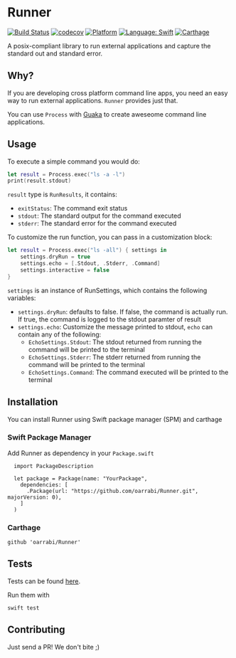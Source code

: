 # Runner

[![Build Status](https://travis-ci.org/oarrabi/Runner.svg?branch=master)](https://travis-ci.org/oarrabi/Runner)
[![codecov](https://codecov.io/gh/oarrabi/Runner/branch/master/graph/badge.svg)](https://codecov.io/gh/oarrabi/Runner)
[![Platform](https://img.shields.io/badge/platform-osx-lightgrey.svg)](https://travis-ci.org/oarrabi/Runner)
[![Language: Swift](https://img.shields.io/badge/language-swift-orange.svg)](https://travis-ci.org/oarrabi/Runner)
[![Carthage](https://img.shields.io/badge/Carthage-compatible-4BC51D.svg?style=flat)](https://github.com/Carthage/Carthage)


A posix-compliant library to run external applications and capture the standard out and standard error.

## Why?

If you are developing cross platform command line apps, you need an easy way to run external applications. `Runner` provides just that.

You can use `Process` with [Guaka](https://github.com/oarrabi/Process) to create aweseome command line applications.

## Usage

To execute a simple command you would do:

```swift
let result = Process.exec("ls -a -l")
print(result.stdout)
```

`result` type is `RunResults`, it contains:

- `exitStatus`: The command exit status
- `stdout`: The standard output for the command executed
- `stderr`: The standard error for the command executed

To customize the run function, you can pass in a customization block:

```swift
let result = Process.exec("ls -all") { settings in
    settings.dryRun = true
    settings.echo = [.Stdout, .Stderr, .Command]
    settings.interactive = false
}
```

`settings` is an instance of RunSettings, which contains the following variables:

- `settings.dryRun`: defaults to false. If false, the command is actually run. If true, the command is logged to the stdout paramter of result
- `settings.echo`: Customize the message printed to stdout, `echo` can contain any of the following:
    - `EchoSettings.Stdout`: The stdout returned from running the command will be printed to the terminal
    - `EchoSettings.Stderr`: The stderr returned from running the command will be printed to the terminal
    - `EchoSettings.Command`: The command executed will be printed to the terminal

## Installation
You can install Runner using Swift package manager (SPM) and carthage

### Swift Package Manager
Add Runner as dependency in your `Package.swift`

```
  import PackageDescription

  let package = Package(name: "YourPackage",
    dependencies: [
      .Package(url: "https://github.com/oarrabi/Runner.git", majorVersion: 0),
    ]
  )
```

### Carthage
    github 'oarrabi/Runner'

## Tests
Tests can be found [here](https://github.com/oarrabi/Runner/tree/master/Tests).

Run them with
```
swift test
```

## Contributing

Just send a PR! We don't bite ;)
